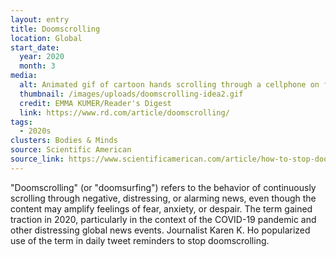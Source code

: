 ```yaml
---
layout: entry
title: Doomscrolling
location: Global
start_date:
  year: 2020
  month: 3
media:
  alt: Animated gif of cartoon hands scrolling through a cellphone on fire.
  thumbnail: /images/uploads/doomscrolling-idea2.gif
  credit: EMMA KUMER/Reader's Digest
  link: https://www.rd.com/article/doomscrolling/
tags:
  - 2020s
clusters: Bodies & Minds
source: Scientific American
source_link: https://www.scientificamerican.com/article/how-to-stop-doomscrolling-news-and-social-media/
---
```

"Doomscrolling" (or "doomsurfing") refers to the behavior of continuously scrolling through negative, distressing, or alarming news, even though the content may amplify feelings of fear, anxiety, or despair. The term gained traction in 2020, particularly in the context of the COVID-19 pandemic and other distressing global news events. Journalist Karen K. Ho popularized use of the term in daily tweet reminders to stop doomscrolling.